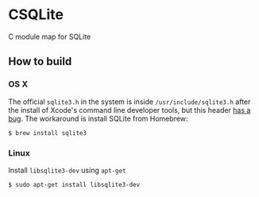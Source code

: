 # CSQLite

C module map for SQLite

## How to build

### OS X

The official `sqlite3.h` in the system is inside `/usr/include/sqlite3.h` after the install of Xcode's command line developer tools, but this header [has a bug](https://bugs.swift.org/browse/SR-89). The workaround is install SQLite from Homebrew:

`$ brew install sqlite3`

### Linux

Install `libsqlite3-dev` using `apt-get`

`$ sudo apt-get install libsqlite3-dev`
